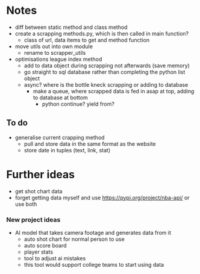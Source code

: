 # Notes

* diff between static method and class method
* create a scrapping methods.py, which is then called in main function?
    * class of url, data items to get and method function
* move utils out into own module
    * rename to scrapper_utils
* optimisations league index method
    * add to data object during scrapping not afterwards (save memory)
    * go straight to sql database rather than completing the python list object
    * async? where is the bottle kneck scrapping or adding to database
        * make a queue, where scrapped data is fed in asap at top, adding to database at bottom
            * python continue? yield from?


## To do

* generalise current crapping method
    * pull and store data in the same format as the website
    * store date in tuples (text, link, stat)

# Further ideas

* get shot chart data
* forget getting data myself and use https://pypi.org/project/nba-api/ or use both

### New project ideas

* AI model that takes camera footage and generates data from it
    * auto shot chart for normal person to use
    * auto score board
    * player stats
    * tool to adjust ai mistakes 
    * this tool would support college teams to start using data
